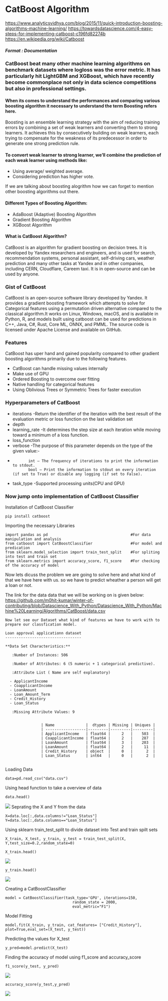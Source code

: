 
# CatBoost Algorithm

https://www.analyticsvidhya.com/blog/2015/11/quick-introduction-boosting-algorithms-machine-learning/
https://towardsdatascience.com/4-easy-steps-for-implementing-catboost-c196fd82274b
https://en.wikipedia.org/wiki/Catboost

##### Format : Documentation


### CatBoost beat many other machine learning algorithms on benchmark datasets where logloss was the error metric. It has particularly hit LightGBM and XGBoost, which have recently become commonplace not only in data science competitions but also in professional settings.

#### When its comes to understand the performances and comparing various boosting algorithm it necessary to understand the term Boosting refers here.


Boosting is an ensemble learning strategy with the aim of reducing training errors by combining a set of weak learners and converting them to strong learners. It achieves this by consecutively building on weak learners, each trying to compensate for the weakness of its predecessor in order to generate one strong prediction rule.

#### To convert weak learner to strong learner, we’ll combine the prediction of each weak learner using methods like:
- Using average/ weighted average.
- Considering prediction has higher vote.

If we are talking about boosting alogrithm how we can forget to mention other boosting algorithms out there.

#### Different Types of Boosting Algorithm:
* AdaBoost (Adaptive) Boosting Algorithm
* Gradient Boosting Algorithm
* XGBoost Algorithm

#### What is CatBoost Algorithm?

CatBoost is an algorithm for gradient boosting on decision trees. It is developed by Yandex researchers and engineers, and is used for search, recommendation systems, personal assistant, self-driving cars, weather prediction and many other tasks at Yandex and in other companies, including CERN, Cloudflare, Careem taxi. It is in open-source and can be used by anyone.

### Gist of CatBoost

CatBoost is an open-source software library developed by Yandex. It provides a gradient boosting framework which attempts to solve for Categorical features using a permutation driven alternative compared to the classical algorithm.It works on Linux, Windows, macOS, and is available in Python, R, and models built using catboost can be used for predictions in C++, Java, C#, Rust, Core ML, ONNX, and PMML. The source code is licensed under Apache License and available on GitHub.

### Features
CatBoost has uper hand and gained popularity compared to other gradient boosting algorithms primarily due to the following features.

- CatBoost can handle missing values internally
- Make use of GPU
- Ordered Boosting to overcome over fitting
- Native handling for categorical features
- Using Oblivious Trees or Symmetric Trees for faster execution


### Hyperparameters  of CatBoost 
- iterations -Return the identifier of the iteration with the best result of the evaluation metric or loss function on the last validation set
- depth
- learning_rate -It determines the step size at each iteration while moving toward a minimum of a loss function.
- loss_function
- verbose -The purpose of this parameter depends on the type of the given value:-
-
             int — The frequency of iterations to print the information to stdout.
             bool — Print the information to stdout on every iteration (if set to True) or disable any logging (if set to False).
- task_type -Supported processing units(CPU and GPU)




### Now jump onto implementation of CatBoost Classifier  

Installation of CatBoost Classifier

```
pip install catboost 
```

Importing the necessary Libraries

```
import pandas as pd                                     #For data manipulation and analysis
from catboost import CatBoostClassifier                 #For model and predication
from sklearn.model_selection import train_test_split    #For spliting into test and train set
from sklearn.metrics import accuracy_score, f1_score    #For checking of the accuracy of model
```

Now lets dicuss the problem we are going to solve here and what kind of that we have here with us.
so we have to predict wheather a person will get a loan or not.

The link for the data data that we will be working on is given  below:
https://github.com/m0hit-kumar/winter-of-contributing/blob/Datascience_With_Python/Datascience_With_Python/Machine%20Learning/Algorithms/CatBoost/data.csv

```
Now let see our Dataset what kind of features we have to work with to prepare our classfication model.

Loan approval applicationn dataset
----------------------------------

**Data Set Characteristics:** 

   :Number of Instances: 506 

   :Number of Attributes: 6 (5 numeric + 1 categorical predictive).
   
   :Attribute List ( Name are self explanatory)
   
  - ApplicantIncome
  - CoapplicantIncome
  - LoanAmount
  - Loan_Amount_Term
  - Credit_History
  - Loan_Status
  
   :Missing Attribute Values: 9
              

                | Name              |  dtypes | Missing | Uniques |
                | ------------------|---------|---------|---------|
                | ApplicantIncome   | float64 |     2   |    503  |
                | CoapplicantIncome | float64 |     2   |    287  |
                | LoanAmount        | float64 |     3   |    203  |
                | LoanAmount        | float64 |     2   |     11  |
                | Credit_History    | object  |     0   |      2  |
                | Loan_Status       | int64   |     0   |      2  |


```

Loading Data

```
data=pd.read_csv("data.csv")
```

Using head function to take a overview of data

```
data.head()
```
<img src="https://github.com/m0hit-kumar/winter-of-contributing/blob/Datascience_With_Python/Datascience_With_Python/Machine%20Learning/Algorithms/CatBoost/img/1.png">
     </img>
Seprating the X and Y from the data

```
X=data.loc[:,data.columns!="Loan_Status"]
Y=data.loc[:,data.columns=="Loan_Status"]
```

Using sklearn train_test_split to divide dataset into Test and train spilt sets
```
X_train, X_test, y_train, y_test = train_test_split(X, Y,test_size=0.2,random_state=0)
```

```
X_train.head()
```
<img src="https://github.com/m0hit-kumar/winter-of-contributing/blob/Datascience_With_Python/Datascience_With_Python/Machine%20Learning/Algorithms/CatBoost/img/2.png">
     </img>

```
y_train.head()
```
<img src="https://github.com/m0hit-kumar/winter-of-contributing/blob/Datascience_With_Python/Datascience_With_Python/Machine%20Learning/Algorithms/CatBoost/img/3.png">
     </img>

Creating a CatBoostClassifier

```
model = CatBoostClassifier(task_type='GPU', iterations=150, 
                              random_state = 2000, 
                              eval_metric="F1")
```


Model Fitting

```
model.fit(X_train, y_train, cat_features= ["Credit_History"], plot=True,eval_set=(X_test, y_test))
```

Predicting the values for X_test

```
y_pred=model.predict(X_test)
```


Finding the accuracy of model using f1_score and accuracy_score

```
f1_score(y_test, y_pred)
```
<img src="https://github.com/m0hit-kumar/winter-of-contributing/blob/Datascience_With_Python/Datascience_With_Python/Machine%20Learning/Algorithms/CatBoost/img/4.png">
     </img>

```
accuracy_score(y_test,y_pred)
```
<img src="https://github.com/m0hit-kumar/winter-of-contributing/blob/Datascience_With_Python/Datascience_With_Python/Machine%20Learning/Algorithms/CatBoost/img/5.png">
     </img>



  





